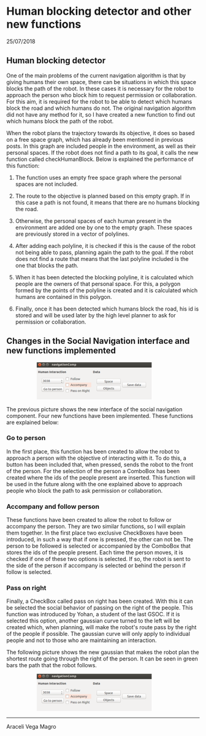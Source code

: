 
# Human blocking detector and other new functions

25/07/2018


## Human blocking detector

One of the main problems of the current navigation algorithm is that by giving humans their own space, there can be situations in which this space blocks the path of the robot.  In these cases it is necessary for the robot to approach the person who block him to request permission or collaboration. For this aim, it is required for the robot to be able to detect which humans block the road and which humans do not. The original navigation algorithm did not have any method for it, so I have created a new function to find out which humans block the path of the robot.

When the robot plans the trajectory towards its objective, it does so based on a free space graph, which has already been mentioned in previous posts. In this graph are included people in the environment, as well as their personal spaces. If the robot does not find a path to its goal, it calls the new function called checkHumanBlock. Below is explained the performance of this function:

1. The function uses an empty free space graph where the personal spaces are not included.

2. The route to the objective is planned based on this empty graph. If in this case a path is not found, it means that there are no humans blocking the road.

3. Otherwise, the personal spaces of each human  present in the environment are added one by one to the empty graph. These spaces are previously stored in a vector of polylines.

4. After adding each polyline, it is checked if this is the cause of the robot not being able to pass, planning again the path to the goal. If the robot does not find a route that means that the last polyline included is the one that blocks the path.

5. When it has been detected the blocking polyline, it is calculated which people are the owners of that personal space. For this, a polygon formed by the points of the polyline is created and it is calculated which humans are contained in this polygon. 

6. Finally, once it has been detected which humans block the road, his id is stored and will be used later by the high level planner to ask for permission or collaboration.


## Changes in the Social Navigation interface and new functions implemented

&nbsp; &nbsp; &nbsp; &nbsp; &nbsp;  &nbsp; &nbsp; &nbsp; &nbsp; &nbsp; ![New interface](pictures/interfaz.png) 

The previous picture shows the new interface of the social navigation component. Four new functions have been implemented. These functions are explained below:

### Go to person

In the first place, this function has been created to allow the robot to approach a person with the objective of interacting with it. To do this, a button has been included that, when pressed, sends the robot to the front of the person. For the selection of the person a ComboBox has been created where the ids of the people present are inserted. This function will be used in the future along with the one explained above to approach people who block the path to ask permission or collaboration.

### Accompany and follow person

These functions have been created to allow the robot to follow or accompany the person. They are two similar functions, so I will explain them together. In the first place two exclusive CheckBoxes have been introduced, in such a way that if one is pressed, the other can not be. The person to be followed is selected or accompanied by the ComboBox that stores the ids of the people present. Each time the person moves, it is checked if one of these two options is selected. If so, the robot is sent to the side of the person if  accompany is selected or behind the person if follow is selected.

### Pass on right

Finally, a CheckBox called pass on right has been created. With this it can be selected the social behavior of passing on the right of the people. This function was introduced by Yohan, a student of the last GSOC. If it is selected this option, another gaussian curve turned to the left will be created which, when planning, will make the robot's route pass by the right of the people if possible. The gaussian curve will only apply to individual people and not to those who are maintaining an interaction. 

The following picture shows the new gaussian that makes the robot plan the shortest route going through the right of the person. It can be seen in green bars the path that the robot follows.

&nbsp; &nbsp; &nbsp; &nbsp; &nbsp;  &nbsp; &nbsp; &nbsp; &nbsp; &nbsp; ![New interface](pictures/interfaz.png) 

* * *
Araceli Vega Magro
